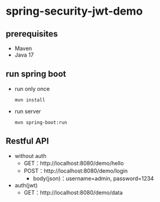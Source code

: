 # spring-security-jwt-demo
## prerequisites
- Maven
- Java 17

## run spring boot
- run only once
	```
	mvn install
	```
- run server
	```
	mvn spring-boot:run
	```
## Restful API
- without auth
	- GET：http://localhost:8080/demo/hello
	- POST：http://localhost:8080/demo/login
		- body(json)：username=admin, password=1234
- auth(jwt)
	- GET：http://localhost:8080/demo/data
